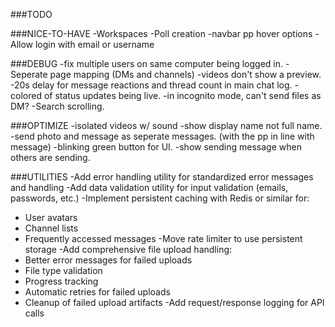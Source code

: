 ###TODO

###NICE-TO-HAVE
-Workspaces
-Poll creation
-navbar pp hover options
-Allow login with email or username


###DEBUG
-fix multiple users on same computer being logged in.
-Seperate page mapping (DMs and channels)
-videos don't show a preview.
-20s delay for message reactions and thread count in main chat log.
-colored of status updates being live.
-in incognito mode, can't send files as DM?
-Search scrolling.


###OPTIMIZE
-isolated videos w/ sound
-show display name not full name.
-send photo and message as seperate messages. (with the pp in line with message)
-blinking green button for UI.
-show sending message when others are sending.


###UTILITIES
-Add error handling utility for standardized error messages and handling
-Add data validation utility for input validation (emails, passwords, etc.)
-Implement persistent caching with Redis or similar for:
  - User avatars
  - Channel lists
  - Frequently accessed messages
-Move rate limiter to use persistent storage
-Add comprehensive file upload handling:
  - Better error messages for failed uploads
  - File type validation
  - Progress tracking
  - Automatic retries for failed uploads
  - Cleanup of failed upload artifacts
-Add request/response logging for API calls
